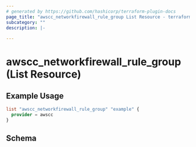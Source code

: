 ```yaml
---
# generated by https://github.com/hashicorp/terraform-plugin-docs
page_title: "awscc_networkfirewall_rule_group List Resource - terraform-provider-awscc"
subcategory: ""
description: |-
  
---
```


# awscc_networkfirewall_rule_group (List Resource)



## Example Usage

```terraform
list "awscc_networkfirewall_rule_group" "example" {
  provider = awscc
}
```

<!-- schema generated by tfplugindocs -->
## Schema
